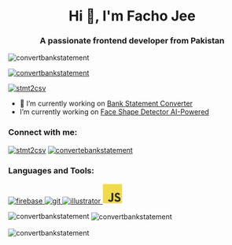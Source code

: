 <h1 align="center">Hi 👋, I'm Facho Jee</h1>
<h3 align="center">A passionate frontend developer from Pakistan</h3>

<p align="left"> <img src="https://komarev.com/ghpvc/?username=convertbankstatement&label=Profile%20views&color=0e75b6&style=flat" alt="convertbankstatement" /> </p>

<p align="left"> <a href="https://github.com/ryo-ma/github-profile-trophy"><img src="https://github-profile-trophy.vercel.app/?username=convertbankstatement" alt="convertbankstatement" /></a> </p>

<p align="left"> <a href="https://twitter.com/stmt2csv" target="blank"><img src="https://img.shields.io/twitter/follow/stmt2csv?logo=twitter&style=for-the-badge" alt="stmt2csv" /></a> </p>

- 🔭 I’m currently working on [Bank Statement Converter](https://convertebankstatement.com/)
- I’m currently working on [Face Shape Detector AI-Powered](https://whatismyfaceshape.net/)


<h3 align="left">Connect with me:</h3>
<p align="left">
<a href="https://twitter.com/stmt2csv" target="blank"><img align="center" src="https://raw.githubusercontent.com/rahuldkjain/github-profile-readme-generator/master/src/images/icons/Social/twitter.svg" alt="stmt2csv" height="30" width="40" /></a>
<a href="https://convertebankstatement.medium.com/" target="blank"><img align="center" src="https://raw.githubusercontent.com/rahuldkjain/github-profile-readme-generator/master/src/images/icons/Social/medium.svg" alt="convertebankstatement" height="30" width="40" /></a>
</p>

<h3 align="left">Languages and Tools:</h3>
<p align="left"> <a href="https://firebase.google.com/" target="_blank" rel="noreferrer"> <img src="https://www.vectorlogo.zone/logos/firebase/firebase-icon.svg" alt="firebase" width="40" height="40"/> </a> <a href="https://git-scm.com/" target="_blank" rel="noreferrer"> <img src="https://www.vectorlogo.zone/logos/git-scm/git-scm-icon.svg" alt="git" width="40" height="40"/> </a> <a href="https://www.adobe.com/in/products/illustrator.html" target="_blank" rel="noreferrer"> <img src="https://www.vectorlogo.zone/logos/adobe_illustrator/adobe_illustrator-icon.svg" alt="illustrator" width="40" height="40"/> </a> <a href="https://developer.mozilla.org/en-US/docs/Web/JavaScript" target="_blank" rel="noreferrer"> <img src="https://raw.githubusercontent.com/devicons/devicon/master/icons/javascript/javascript-original.svg" alt="javascript" width="40" height="40"/> </a> </p>

<p><img align="left" src="https://github-readme-stats.vercel.app/api/top-langs?username=convertbankstatement&show_icons=true&locale=en&layout=compact" alt="convertbankstatement" /></p>

<p>&nbsp;<img align="center" src="https://github-readme-stats.vercel.app/api?username=convertbankstatement&show_icons=true&locale=en" alt="convertbankstatement" /></p>

<p><img align="center" src="https://github-readme-streak-stats.herokuapp.com/?user=convertbankstatement&" alt="convertbankstatement" /></p>

